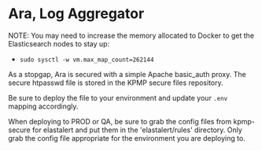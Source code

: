 # Ara, Log Aggregator

NOTE: You may need to increase the memory allocated to Docker to get the Elasticsearch nodes to stay up: 
- `sudo sysctl -w vm.max_map_count=262144`

As a stopgap, Ara is secured with a simple Apache basic_auth proxy.  The secure htpasswd file is stored in the KPMP secure files repository.

Be sure to deploy the file to your environment and update your `.env` mapping accordingly.

When deploying to PROD or QA, be sure to grab the config files from kpmp-secure for elastalert and put them in the 'elastalert/rules' directory. Only grab the config file appropriate for the environment you are deploying to.
